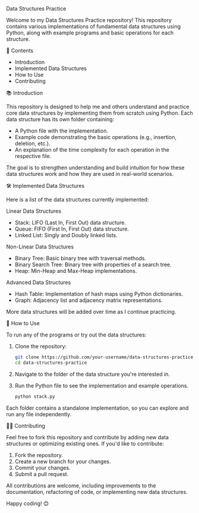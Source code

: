 Data Structures Practice

Welcome to my Data Structures Practice repository! This repository contains various implementations of fundamental data structures using Python, along with example programs and basic operations for each structure.

📝 Contents

- Introduction
- Implemented Data Structures
- How to Use
- Contributing

📚 Introduction

This repository is designed to help me and others understand and practice core data structures by implementing them from scratch using Python. Each data structure has its own folder containing:
- A Python file with the implementation.
- Example code demonstrating the basic operations (e.g., insertion, deletion, etc.).
- An explanation of the time complexity for each operation in the respective file.

The goal is to strengthen understanding and build intuition for how these data structures work and how they are used in real-world scenarios.

🛠️ Implemented Data Structures

Here is a list of the data structures currently implemented:

Linear Data Structures
- Stack: LIFO (Last In, First Out) data structure.
- Queue: FIFO (First In, First Out) data structure.
- Linked List: Singly and Doubly linked lists.

Non-Linear Data Structures
- Binary Tree: Basic binary tree with traversal methods.
- Binary Search Tree: Binary tree with properties of a search tree.
- Heap: Min-Heap and Max-Heap implementations.

Advanced Data Structures
- Hash Table: Implementation of hash maps using Python dictionaries.
- Graph: Adjacency list and adjacency matrix representations.

More data structures will be added over time as I continue practicing.

🚀 How to Use

To run any of the programs or try out the data structures:

1. Clone the repository:
   ```bash
   git clone https://github.com/your-username/data-structures-practice.git
   cd data-structures-practice
   ```

2. Navigate to the folder of the data structure you're interested in.

3. Run the Python file to see the implementation and example operations.

   ```bash
   python stack.py
   ```

Each folder contains a standalone implementation, so you can explore and run any file independently.

👨‍💻 Contributing

Feel free to fork this repository and contribute by adding new data structures or optimizing existing ones. If you'd like to contribute:

1. Fork the repository.
2. Create a new branch for your changes.
3. Commit your changes.
4. Submit a pull request.

All contributions are welcome, including improvements to the documentation, refactoring of code, or implementing new data structures.

Happy coding! 😊
